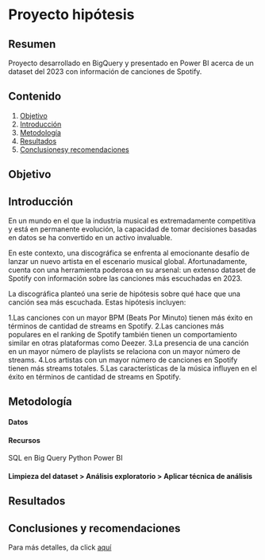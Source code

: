 # Proyecto hipótesis

## Resumen
Proyecto desarrollado en BigQuery y presentado en Power BI acerca de un dataset del 2023 con información de canciones de Spotify.

## Contenido
1. [Objetivo]()
2. [Introducción]()
3. [Metodología]()
4. [Resultados]()
5. [Conclusionesy recomendaciones]()

## Objetivo 

## Introducción
En un mundo en el que la industria musical es extremadamente competitiva y está en permanente evolución, la capacidad de tomar decisiones basadas en datos se ha convertido en un activo invaluable.

En este contexto, una discográfica se enfrenta al emocionante desafío de lanzar un nuevo artista en el escenario musical global. Afortunadamente, cuenta con una herramienta poderosa en su arsenal: un extenso dataset de Spotify con información sobre las canciones más escuchadas en 2023.

La discográfica planteó una serie de hipótesis sobre qué hace que una canción sea más escuchada. Estas hipótesis incluyen:

1.Las canciones con un mayor BPM (Beats Por Minuto) tienen más éxito en términos de cantidad de streams en Spotify.
2.Las canciones más populares en el ranking de Spotify también tienen un comportamiento similar en otras plataformas como Deezer.
3.La presencia de una canción en un mayor número de playlists se relaciona con un mayor número de streams.
4.Los artistas con un mayor número de canciones en Spotify tienen más streams totales.
5.Las características de la música influyen en el éxito en términos de cantidad de streams en Spotify.

## Metodología

#### Datos

#### Recursos
SQL en Big Query
Python
Power BI

#### Limpieza del dataset > Análisis exploratorio > Aplicar técnica de análisis 

## Resultados

## Conclusiones y recomendaciones

Para más detalles, da click [aquí]()

